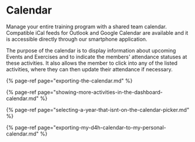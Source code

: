 # Calendar

Manage your entire training program with a shared team calendar. Compatible iCal feeds for Outlook and Google Calendar are available and it is accessible directly through our smartphone application.  
  
The purpose of the calendar is to display information about upcoming Events and Exercises and to indicate the members' attendance statuses at these activities. It also allows the member to click into any of the listed activities, where they can then update their attendance if necessary.

{% page-ref page="exporting-the-calendar.md" %}

{% page-ref page="showing-more-activities-in-the-dashboard-calendar.md" %}

{% page-ref page="selecting-a-year-that-isnt-on-the-calendar-picker.md" %}

{% page-ref page="exporting-my-d4h-calendar-to-my-personal-calendar.md" %}





